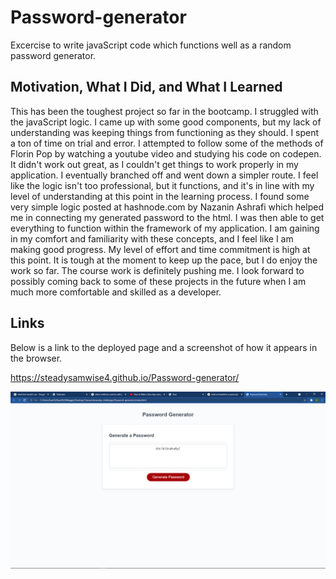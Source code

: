 # Password-generator
Excercise to write javaScript code which functions well as a random password generator.

## Motivation, What I Did, and What I Learned
This has been the toughest project so far in the bootcamp. I struggled with the javaScript logic. I came up with some good components, but my lack of understanding was keeping things from functioning as they should. I spent a ton of time on trial and error. I attempted to follow some of the methods of Florin Pop by watching a youtube video and studying his code on codepen. It didn't work out great, as I couldn't get things to work properly in my application. I eventually branched off and went down a simpler route. I feel like the logic isn't too professional, but it functions, and it's in line with my level of understanding at this point in the learning process. I found some very simple logic posted at hashnode.com by Nazanin Ashrafi which helped me in connecting my generated password to the html. I was then able to get everything to function within the framework of my application. I am gaining in my comfort and familiarity with these concepts, and I feel like I am making good progress. My level of effort and time commitment is high at this point. It is tough at the moment to keep up the pace, but I do enjoy the work so far. The course work is definitely pushing me. I look forward to possibly coming back to some of these projects in the future when I am much more comfortable and skilled as a developer.

## Links
Below is a link to the deployed page and a screenshot of how it appears in the browser.

https://steadysamwise4.github.io/Password-generator/

![Password-generator](./assets/images/password.png)

